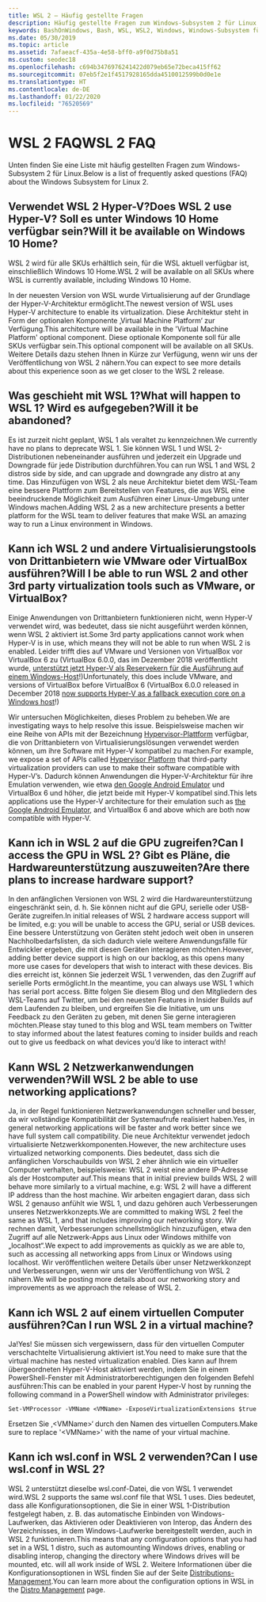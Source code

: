 ```yaml
---
title: WSL 2 – Häufig gestellte Fragen
description: Häufig gestellte Fragen zum Windows-Subsystem 2 für Linux
keywords: BashOnWindows, Bash, WSL, WSL2, Windows, Windows-Subsystem für Linux, Windows-Subsystem, Ubuntu, Debian, Suse, Windows 10, Installation, installieren
ms.date: 05/30/2019
ms.topic: article
ms.assetid: 7afaeacf-435a-4e58-bff0-a9f0d75b8a51
ms.custom: seodec18
ms.openlocfilehash: c694b3476976241422d079eb65e72beca415ff62
ms.sourcegitcommit: 07eb5f2e1f4517928165dda4510012599b0d0e1e
ms.translationtype: HT
ms.contentlocale: de-DE
ms.lasthandoff: 01/22/2020
ms.locfileid: "76520569"
---
```

# <a name="wsl-2-faq"></a><span data-ttu-id="cabbd-104">WSL 2 FAQ</span><span class="sxs-lookup"><span data-stu-id="cabbd-104">WSL 2 FAQ</span></span>

<span data-ttu-id="cabbd-105">Unten finden Sie eine Liste mit häufig gestellten Fragen zum Windows-Subsystem 2 für Linux.</span><span class="sxs-lookup"><span data-stu-id="cabbd-105">Below is a list of frequently asked questions (FAQ) about the Windows Subsystem for Linux 2.</span></span>

## <a name="does-wsl-2-use-hyper-v-will-it-be-available-on-windows-10-home"></a><span data-ttu-id="cabbd-106">Verwendet WSL 2 Hyper-V?</span><span class="sxs-lookup"><span data-stu-id="cabbd-106">Does WSL 2 use Hyper-V?</span></span> <span data-ttu-id="cabbd-107">Soll es unter Windows 10 Home verfügbar sein?</span><span class="sxs-lookup"><span data-stu-id="cabbd-107">Will it be available on Windows 10 Home?</span></span>

<span data-ttu-id="cabbd-108">WSL 2 wird für alle SKUs erhältlich sein, für die WSL aktuell verfügbar ist, einschließlich Windows 10 Home.</span><span class="sxs-lookup"><span data-stu-id="cabbd-108">WSL 2 will be available on all SKUs where WSL is currently available, including Windows 10 Home.</span></span>

<span data-ttu-id="cabbd-109">In der neuesten Version von WSL wurde Virtualisierung auf der Grundlage der Hyper-V-Architektur ermöglicht.</span><span class="sxs-lookup"><span data-stu-id="cabbd-109">The newest version of WSL uses Hyper-V architecture to enable its virtualization.</span></span> <span data-ttu-id="cabbd-110">Diese Architektur steht in Form der optionalen Komponente ‚Virtual Machine Platform‘ zur Verfügung.</span><span class="sxs-lookup"><span data-stu-id="cabbd-110">This architecture will be available in the 'Virtual Machine Platform' optional component.</span></span> <span data-ttu-id="cabbd-111">Diese optionale Komponente soll für alle SKUs verfügbar sein.</span><span class="sxs-lookup"><span data-stu-id="cabbd-111">This optional component will be available on all SKUs.</span></span> <span data-ttu-id="cabbd-112">Weitere Details dazu stehen Ihnen in Kürze zur Verfügung, wenn wir uns der Veröffentlichung von WSL 2 nähern.</span><span class="sxs-lookup"><span data-stu-id="cabbd-112">You can expect to see more details about this experience soon as we get closer to the WSL 2 release.</span></span>

## <a name="what-will-happen-to-wsl-1-will-it-be-abandoned"></a><span data-ttu-id="cabbd-113">Was geschieht mit WSL 1?</span><span class="sxs-lookup"><span data-stu-id="cabbd-113">What will happen to WSL 1?</span></span> <span data-ttu-id="cabbd-114">Wird es aufgegeben?</span><span class="sxs-lookup"><span data-stu-id="cabbd-114">Will it be abandoned?</span></span>

<span data-ttu-id="cabbd-115">Es ist zurzeit nicht geplant, WSL 1 als veraltet zu kennzeichnen.</span><span class="sxs-lookup"><span data-stu-id="cabbd-115">We currently have no plans to deprecate WSL 1.</span></span> <span data-ttu-id="cabbd-116">Sie können WSL 1 und WSL 2-Distributionen nebeneinander ausführen und jederzeit ein Upgrade und Downgrade für jede Distribution durchführen.</span><span class="sxs-lookup"><span data-stu-id="cabbd-116">You can run WSL 1 and WSL 2 distros side by side, and can upgrade and downgrade any distro at any time.</span></span> <span data-ttu-id="cabbd-117">Das Hinzufügen von WSL 2 als neue Architektur bietet dem WSL-Team eine bessere Plattform zum Bereitstellen von Features, die aus WSL eine beeindruckende Möglichkeit zum Ausführen einer Linux-Umgebung unter Windows machen.</span><span class="sxs-lookup"><span data-stu-id="cabbd-117">Adding WSL 2 as a new architecture presents a better platform for the WSL team to deliver features that make WSL an amazing way to run a Linux environment in Windows.</span></span>

## <a name="will-i-be-able-to-run-wsl-2-and-other-3rd-party-virtualization-tools-such-as-vmware-or-virtualbox"></a><span data-ttu-id="cabbd-118">Kann ich WSL 2 und andere Virtualisierungstools von Drittanbietern wie VMware oder VirtualBox ausführen?</span><span class="sxs-lookup"><span data-stu-id="cabbd-118">Will I be able to run WSL 2 and other 3rd party virtualization tools such as VMware, or VirtualBox?</span></span>

<span data-ttu-id="cabbd-119">Einige Anwendungen von Drittanbietern funktionieren nicht, wenn Hyper-V verwendet wird, was bedeutet, dass sie nicht ausgeführt werden können, wenn WSL 2 aktiviert ist.</span><span class="sxs-lookup"><span data-stu-id="cabbd-119">Some 3rd party applications cannot work when Hyper-V is in use, which means they will not be able to run when WSL 2 is enabled.</span></span> <span data-ttu-id="cabbd-120">Leider trifft dies auf VMware und Versionen von VirtualBox vor VirtualBox 6 zu (VirtualBox 6.0.0, das im Dezember 2018 veröffentlicht wurde, [unterstützt jetzt Hyper-V als Reservekern für die Ausführung auf einem Windows-Host][1]!)</span><span class="sxs-lookup"><span data-stu-id="cabbd-120">Unfortunately, this does include VMware, and versions of VirtualBox before VirtualBox 6 (VirtualBox 6.0.0 released in December 2018 [now supports Hyper-V as a fallback execution core on a Windows host][1]!)</span></span>

<span data-ttu-id="cabbd-121">Wir untersuchen Möglichkeiten, dieses Problem zu beheben.</span><span class="sxs-lookup"><span data-stu-id="cabbd-121">We are investigating ways to help resolve this issue.</span></span> <span data-ttu-id="cabbd-122">Beispielsweise machen wir eine Reihe von APIs mit der Bezeichnung [Hypervisor-Plattform][2] verfügbar, die von Drittanbietern von Virtualisierungslösungen verwendet werden können, um ihre Software mit Hyper-V kompatibel zu machen.</span><span class="sxs-lookup"><span data-stu-id="cabbd-122">For example, we expose a set of APIs called [Hypervisor Platform][2] that third-party virtualization providers can use to make their software compatible with Hyper-V’s.</span></span> <span data-ttu-id="cabbd-123">Dadurch können Anwendungen die Hyper-V-Architektur für ihre Emulation verwenden, wie etwa [den Google Android Emulator][3] und VirtualBox 6 und höher, die jetzt beide mit Hyper-V kompatibel sind.</span><span class="sxs-lookup"><span data-stu-id="cabbd-123">This lets applications use the Hyper-V architecture for their emulation such as [the Google Android Emulator][3], and VirtualBox 6 and above which are both now compatible with Hyper-V.</span></span>

## <a name="can-i-access-the-gpu-in-wsl-2-are-there-plans-to-increase-hardware-support"></a><span data-ttu-id="cabbd-124">Kann ich in WSL 2 auf die GPU zugreifen?</span><span class="sxs-lookup"><span data-stu-id="cabbd-124">Can I access the GPU in WSL 2?</span></span> <span data-ttu-id="cabbd-125">Gibt es Pläne, die Hardwareunterstützung auszuweiten?</span><span class="sxs-lookup"><span data-stu-id="cabbd-125">Are there plans to increase hardware support?</span></span>

<span data-ttu-id="cabbd-126">In den anfänglichen Versionen von WSL 2 wird die Hardwareunterstützung eingeschränkt sein, d. h. Sie können nicht auf die GPU, serielle oder USB-Geräte zugreifen.</span><span class="sxs-lookup"><span data-stu-id="cabbd-126">In initial releases of WSL 2 hardware access support will be limited, e.g: you will be unable to access the GPU, serial or USB devices.</span></span> <span data-ttu-id="cabbd-127">Eine bessere Unterstützung von Geräten steht jedoch weit oben in unseren Nachholbedarfslisten, da sich dadurch viele weitere Anwendungsfälle für Entwickler ergeben, die mit diesen Geräten interagieren möchten.</span><span class="sxs-lookup"><span data-stu-id="cabbd-127">However, adding better device support is high on our backlog, as this opens many more use cases for developers that wish to interact with these devices.</span></span> <span data-ttu-id="cabbd-128">Bis dies erreicht ist, können Sie jederzeit WSL 1 verwenden, das den Zugriff auf serielle Ports ermöglicht.</span><span class="sxs-lookup"><span data-stu-id="cabbd-128">In the meantime, you can always use WSL 1 which has serial port access.</span></span> <span data-ttu-id="cabbd-129">Bitte folgen Sie diesem Blog und den Mitgliedern des WSL-Teams auf Twitter, um bei den neuesten Features in Insider Builds auf dem Laufenden zu bleiben, und ergreifen Sie die Initiative, um uns Feedback zu den Geräten zu geben, mit denen Sie gerne interagieren möchten.</span><span class="sxs-lookup"><span data-stu-id="cabbd-129">Please stay tuned to this blog and WSL team members on Twitter to stay informed about the latest features coming to insider builds and reach out to give us feedback on what devices you’d like to interact with!</span></span>

## <a name="will-wsl-2-be-able-to-use-networking-applications"></a><span data-ttu-id="cabbd-130">Kann WSL 2 Netzwerkanwendungen verwenden?</span><span class="sxs-lookup"><span data-stu-id="cabbd-130">Will WSL 2 be able to use networking applications?</span></span>

<span data-ttu-id="cabbd-131">Ja, in der Regel funktionieren Netzwerkanwendungen schneller und besser, da wir vollständige Kompatibilität der Systemaufrufe realisiert haben.</span><span class="sxs-lookup"><span data-stu-id="cabbd-131">Yes, in general networking applications will be faster and work better since we have full system call compatibility.</span></span> <span data-ttu-id="cabbd-132">Die neue Architektur verwendet jedoch virtualisierte Netzwerkkomponenten.</span><span class="sxs-lookup"><span data-stu-id="cabbd-132">However, the new architecture uses virtualized networking components.</span></span> <span data-ttu-id="cabbd-133">Dies bedeutet, dass sich die anfänglichen Vorschaubuilds von WSL 2 eher ähnlich wie ein virtueller Computer verhalten, beispielsweise: WSL 2 weist eine andere IP-Adresse als der Hostcomputer auf.</span><span class="sxs-lookup"><span data-stu-id="cabbd-133">This means that in initial preview builds WSL 2 will behave more similarly to a virtual machine, e.g: WSL 2 will have a different IP address than the host machine.</span></span> <span data-ttu-id="cabbd-134">Wir arbeiten engagiert daran, dass sich WSL 2 genauso anfühlt wie WSL 1, und dazu gehören auch Verbesserungen unseres Netzwerkkonzepts.</span><span class="sxs-lookup"><span data-stu-id="cabbd-134">We are committed to making WSL 2 feel the same as WSL 1, and that includes improving our networking story.</span></span> <span data-ttu-id="cabbd-135">Wir rechnen damit, Verbesserungen schnellstmöglich hinzuzufügen, etwa den Zugriff auf alle Netzwerk-Apps aus Linux oder Windows mithilfe von „localhost“.</span><span class="sxs-lookup"><span data-stu-id="cabbd-135">We expect to add improvements as quickly as we are able to, such as accessing all networking apps from Linux or Windows using localhost.</span></span> <span data-ttu-id="cabbd-136">Wir veröffentlichen weitere Details über unser Netzwerkkonzept und Verbesserungen, wenn wir uns der Veröffentlichung von WSL 2 nähern.</span><span class="sxs-lookup"><span data-stu-id="cabbd-136">We will be posting more details about our networking story and improvements as we approach the release of WSL 2.</span></span>

## <a name="can-i-run-wsl-2-in-a-virtual-machine"></a><span data-ttu-id="cabbd-137">Kann ich WSL 2 auf einem virtuellen Computer ausführen?</span><span class="sxs-lookup"><span data-stu-id="cabbd-137">Can I run WSL 2 in a virtual machine?</span></span>

<span data-ttu-id="cabbd-138">Ja!</span><span class="sxs-lookup"><span data-stu-id="cabbd-138">Yes!</span></span> <span data-ttu-id="cabbd-139">Sie müssen sich vergewissern, dass für den virtuellen Computer verschachtelte Virtualisierung aktiviert ist.</span><span class="sxs-lookup"><span data-stu-id="cabbd-139">You need to make sure that the virtual machine has nested virtualization enabled.</span></span> <span data-ttu-id="cabbd-140">Dies kann auf Ihrem übergeordneten Hyper-V-Host aktiviert werden, indem Sie in einem PowerShell-Fenster mit Administratorberechtigungen den folgenden Befehl ausführen:</span><span class="sxs-lookup"><span data-stu-id="cabbd-140">This can be enabled in your parent Hyper-V host by running the following command in a PowerShell window with Administrator privileges:</span></span>

`Set-VMProcessor -VMName <VMName> -ExposeVirtualizationExtensions $true`

<span data-ttu-id="cabbd-141">Ersetzen Sie ‚&lt;VMName&gt;‘ durch den Namen des virtuellen Computers.</span><span class="sxs-lookup"><span data-stu-id="cabbd-141">Make sure to replace '&lt;VMName&gt;' with the name of your virtual machine.</span></span>

## <a name="can-i-use-wslconf-in-wsl-2"></a><span data-ttu-id="cabbd-142">Kann ich wsl.conf in WSL 2 verwenden?</span><span class="sxs-lookup"><span data-stu-id="cabbd-142">Can I use wsl.conf in WSL 2?</span></span>

<span data-ttu-id="cabbd-143">WSL 2 unterstützt dieselbe wsl.conf-Datei, die von WSL 1 verwendet wird.</span><span class="sxs-lookup"><span data-stu-id="cabbd-143">WSL 2 supports the same wsl.conf file that WSL 1 uses.</span></span> <span data-ttu-id="cabbd-144">Dies bedeutet, dass alle Konfigurationsoptionen, die Sie in einer WSL 1-Distribution festgelegt haben, z. B. das automatische Einbinden von Windows-Laufwerken, das Aktivieren oder Deaktivieren von Interop, das Ändern des Verzeichnisses, in dem Windows-Laufwerke bereitgestellt werden, auch in WSL 2 funktionieren.</span><span class="sxs-lookup"><span data-stu-id="cabbd-144">This means that any configuration options that you had set in a WSL 1 distro, such as automounting Windows drives, enabling or disabling interop, changing the directory where Windows drives will be mounted, etc. will all work inside of WSL 2.</span></span> <span data-ttu-id="cabbd-145">Weitere Informationen über die Konfigurationsoptionen in WSL finden Sie auf der Seite [Distributions-Management](./wsl-config.md).</span><span class="sxs-lookup"><span data-stu-id="cabbd-145">You can learn more about the configuration options in WSL in the [Distro Management](./wsl-config.md) page.</span></span> 

 [1]: https://www.virtualbox.org/wiki/Changelog-6.0
 [2]: https://docs.microsoft.com/en-us/virtualization/api/
 [3]: https://devblogs.microsoft.com/visualstudio/hyper-v-android-emulator-support/
